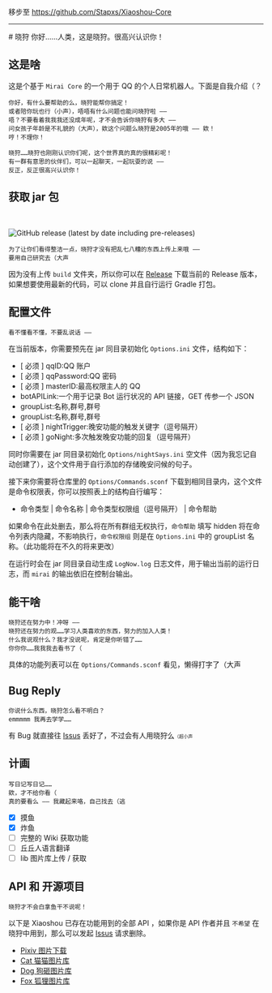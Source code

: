 移步至 https://github.com/Stapxs/Xiaoshou-Core
<hr>
# 晓狩
你好……人类，这是晓狩。很高兴认识你！

## 这是啥
这是个基于 `Mirai Core` 的一个用于 QQ 的个人日常机器人。下面是自我介绍（？

~~~
你好，有什么要帮助的么，晓狩能帮你搞定！
或者陪你玩也行（小声），唔唔有什么问题也能问晓狩啦 ——
唔？不要看着我我我还没成年呢，才不会告诉你晓狩有多大 —— 
问女孩子年龄是不礼貌的（大声），欸这个问题么晓狩是2005年的哦 —— 欸！
哼！不理你！

晓狩……晓狩也刚刚认识你们呢，这个世界真的真的很精彩呢！
有一群有意思的伙伴们，可以一起聊天，一起玩耍的说 ——
反正，反正很高兴认识你！
~~~

## 获取 jar 包
<br>

![GitHub release (latest by date including pre-releases)](https://img.shields.io/github/v/release/Stapxs/Xiaoshou-Bot?include_prereleases&style=for-the-badge)
~~~
为了让你们看得整洁一点，晓狩才没有把乱七八糟的东西上传上来哦 ——
要用自己研究去（大声
~~~
因为没有上传 `build` 文件夹，所以你可以在 [Release](https://github.com/Stapxs/Xiaoshou-Bot/releases) 下载当前的 Release 版本，如果想要使用最新的代码，可以 clone 并且自行运行 Gradle 打包。

## 配置文件
~~~
看不懂看不懂，不要乱说话 ——
~~~

在当前版本，你需要预先在 jar 同目录初始化 `Options.ini` 文件，结构如下：
- [ 必须 ] qqID:QQ 账户
- [ 必须 ] qqPassword:QQ 密码
- [ 必须 ] masterID:最高权限主人的 QQ
- botAPILink:一个用于记录 Bot 运行状况的 API 链接，GET 传参一个 JSON
- groupList:名称,群号,群号
- groupList:名称,群号,群号
- [ 必须 ] nightTrigger:晚安功能的触发关键字（逗号隔开）
- [ 必须 ] goNight:多次触发晚安功能的回复（逗号隔开）

同时你需要在 jar 同目录初始化 `Options/nightSays.ini` 空文件（因为我忘记自动创建了），这个文件用于自行添加的存储晚安问候的句子。

接下来你需要将仓库里的 `Options/Commands.sconf` 下载到相同目录内，这个文件是命令权限表，你可以按照表上的结构自行编写：
- 命令类型 | 命令名称 | 命令类型权限组（逗号隔开） | 命令帮助

如果命令在此处删去，那么将在所有群组无权执行，`命令帮助` 填写 hidden 将在命令列表内隐藏，不影响执行，`命令权限组` 则是在 `Options.ini` 中的 groupList 名称。（此功能将在不久的将来更改）

在运行时会在 jar 同目录自动生成 `LogNow.log` 日志文件，用于输出当前的运行日志，而 `mirai` 的输出依旧在控制台输出。

## 能干啥
~~~
晓狩还在努力中！冲呀 ——
晓狩还在努力的观……学习人类喜欢的东西，努力的加入人类！
什么我说观什么？我才没说呢，肯定是你听错了……
你你你……我我我去看书了（
~~~
具体的功能列表可以在 `Options/Commands.sconf` 看见，懒得打字了（大声

## Bug Reply
~~~
你说什么东西，晓狩怎么看不明白？
emmmmm 我再去学学……
~~~
有 Bug 就直接往 [Issus](https://github.com/Stapxs/Xiaoshou-Bot/issues) 丢好了，不过会有人用晓狩么<span style="font-size:9px;">（超小声</span>

## 计画
~~~
写日记写日记……
欸，才不给你看（
真的要看么 —— 我藏起来咯，自己找去（逃
~~~
- [X] 摸鱼
- [X] 炸鱼
- [ ] 完整的 Wiki 获取功能
- [ ] 丘丘人语言翻译
- [ ] lib 图片库上传 / 获取

## API 和 开源项目
~~~
晓狩才不会白拿鱼干不说呢！
~~~
以下是 Xiaoshou 已存在功能用到的全部 API ，如果你是 API 作者并且 `不希望` 在晓狩中用到，那么可以发起 [Issus](https://github.com/Stapxs/Xiaoshou-Bot/issues) 请求删除。

- [Pixiv 图片下载](https://pixiv.cat)
- [Cat 猫猫图片库](https://thiscatdoesnotexist.com)
- [Dog 狗砸图片库](https://dog.ceo)
- [Fox 狐狸图片库](https://foxrudor.de)
